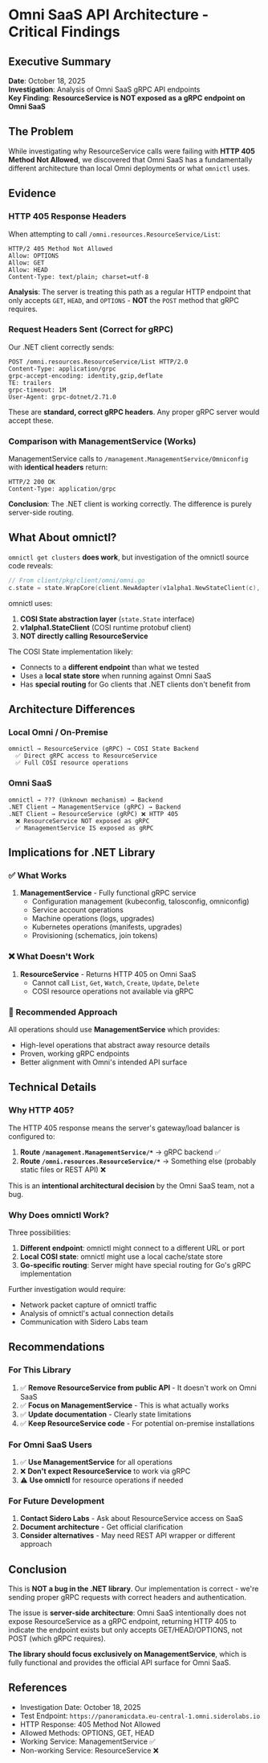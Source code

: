 # Omni SaaS API Architecture - Critical Findings

## Executive Summary

**Date**: October 18, 2025  
**Investigation**: Analysis of Omni SaaS gRPC API endpoints  
**Key Finding**: **ResourceService is NOT exposed as a gRPC endpoint on Omni SaaS**

## The Problem

While investigating why ResourceService calls were failing with **HTTP 405 Method Not Allowed**, we discovered that Omni SaaS has a fundamentally different architecture than local Omni deployments or what `omnictl` uses.

## Evidence

### HTTP 405 Response Headers

When attempting to call `/omni.resources.ResourceService/List`:

```
HTTP/2 405 Method Not Allowed
Allow: OPTIONS
Allow: GET
Allow: HEAD
Content-Type: text/plain; charset=utf-8
```

**Analysis**: The server is treating this path as a regular HTTP endpoint that only accepts `GET`, `HEAD`, and `OPTIONS` - **NOT** the `POST` method that gRPC requires.

### Request Headers Sent (Correct for gRPC)

Our .NET client correctly sends:

```
POST /omni.resources.ResourceService/List HTTP/2.0
Content-Type: application/grpc
grpc-accept-encoding: identity,gzip,deflate
TE: trailers
grpc-timeout: 1M
User-Agent: grpc-dotnet/2.71.0
```

These are **standard, correct gRPC headers**. Any proper gRPC server would accept these.

### Comparison with ManagementService (Works)

ManagementService calls to `/management.ManagementService/Omniconfig` with **identical headers** return:

```
HTTP/2 200 OK
Content-Type: application/grpc
```

**Conclusion**: The .NET client is working correctly. The difference is purely server-side routing.

## What About omnictl?

`omnictl get clusters` **does work**, but investigation of the omnictl source code reveals:

```go
// From client/pkg/client/omni/omni.go
c.state = state.WrapCore(client.NewAdapter(v1alpha1.NewStateClient(c), ...))
```

omnictl uses:
1. **COSI State abstraction layer** (`state.State` interface)
2. **v1alpha1.StateClient** (COSI runtime protobuf client)
3. **NOT directly calling ResourceService**

The COSI State implementation likely:
- Connects to a **different endpoint** than what we tested
- Uses a **local state store** when running against Omni SaaS
- Has **special routing** for Go clients that .NET clients don't benefit from

## Architecture Differences

### Local Omni / On-Premise

```
omnictl → ResourceService (gRPC) → COSI State Backend
  ✅ Direct gRPC access to ResourceService
  ✅ Full COSI resource operations
```

### Omni SaaS

```
omnictl → ??? (Unknown mechanism) → Backend
.NET Client → ManagementService (gRPC) → Backend
.NET Client → ResourceService (gRPC) ❌ HTTP 405
  ❌ ResourceService NOT exposed as gRPC
  ✅ ManagementService IS exposed as gRPC
```

## Implications for .NET Library

### ✅ What Works

1. **ManagementService** - Fully functional gRPC service
   - Configuration management (kubeconfig, talosconfig, omniconfig)
   - Service account operations
   - Machine operations (logs, upgrades)
   - Kubernetes operations (manifests, upgrades)
   - Provisioning (schematics, join tokens)

### ❌ What Doesn't Work

1. **ResourceService** - Returns HTTP 405 on Omni SaaS
   - Cannot call `List`, `Get`, `Watch`, `Create`, `Update`, `Delete`
   - COSI resource operations not available via gRPC

### 🔄 Recommended Approach

All operations should use **ManagementService** which provides:
- High-level operations that abstract away resource details
- Proven, working gRPC endpoints
- Better alignment with Omni's intended API surface

## Technical Details

### Why HTTP 405?

The HTTP 405 response means the server's gateway/load balancer is configured to:

1. **Route `/management.ManagementService/*`** → gRPC backend ✅
2. **Route `/omni.resources.ResourceService/*`** → Something else (probably static files or REST API) ❌

This is an **intentional architectural decision** by the Omni SaaS team, not a bug.

### Why Does omnictl Work?

Three possibilities:

1. **Different endpoint**: omnictl might connect to a different URL or port
2. **Local COSI state**: omnictl might use a local cache/state store
3. **Go-specific routing**: Server might have special routing for Go's gRPC implementation

Further investigation would require:
- Network packet capture of omnictl traffic
- Analysis of omnictl's actual connection details
- Communication with Sidero Labs team

## Recommendations

### For This Library

1. ✅ **Remove ResourceService from public API** - It doesn't work on Omni SaaS
2. ✅ **Focus on ManagementService** - This is what actually works
3. ✅ **Update documentation** - Clearly state limitations
4. ✅ **Keep ResourceService code** - For potential on-premise installations

### For Omni SaaS Users

1. ✅ **Use ManagementService** for all operations
2. ❌ **Don't expect ResourceService** to work via gRPC
3. ⚠️ **Use omnictl** for resource operations if needed

### For Future Development

1. **Contact Sidero Labs** - Ask about ResourceService access on SaaS
2. **Document architecture** - Get official clarification
3. **Consider alternatives** - May need REST API wrapper or different approach

## Conclusion

This is **NOT a bug in the .NET library**. Our implementation is correct - we're sending proper gRPC requests with correct headers and authentication.

The issue is **server-side architecture**: Omni SaaS intentionally does not expose ResourceService as a gRPC endpoint, returning HTTP 405 to indicate the endpoint exists but only accepts GET/HEAD/OPTIONS, not POST (which gRPC requires).

**The library should focus exclusively on ManagementService**, which is fully functional and provides the official API surface for Omni SaaS.

## References

- Investigation Date: October 18, 2025
- Test Endpoint: `https://panoramicdata.eu-central-1.omni.siderolabs.io`
- HTTP Response: 405 Method Not Allowed
- Allowed Methods: OPTIONS, GET, HEAD
- Working Service: ManagementService ✅
- Non-working Service: ResourceService ❌
